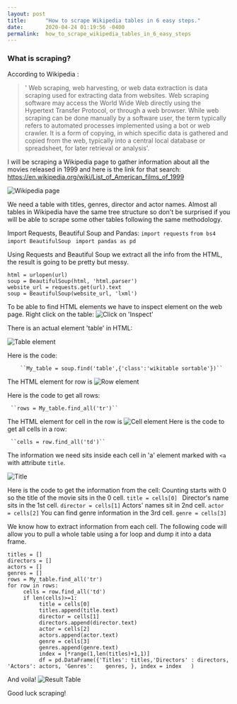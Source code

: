 ```yaml
---
layout: post
title:      "How to scrape Wikipedia tables in 6 easy steps."
date:       2020-04-24 01:19:56 -0400
permalink:  how_to_scrape_wikipedia_tables_in_6_easy_steps
---
```


### What is scraping?

According to Wikipedia : 
>' Web scraping, web harvesting, or web data extraction is data scraping used for extracting data from websites. Web scraping software may access the World Wide Web directly using the Hypertext Transfer Protocol, or through a web browser. While web scraping can be done manually by a software user, the term typically refers to automated processes implemented using a bot or web crawler. It is a form of copying, in which specific data is gathered and copied from the web, typically into a central local database or spreadsheet, for later retrieval or analysis'.

 I will be scraping a Wikipedia page to gather information about all the movies released in 1999 and here is the link for that search: https://en.wikipedia.org/wiki/List_of_American_films_of_1999
 
 ![Wikipedia page](https://imgur.com/a/RQOAFm7p://)
 
 We need a table with titles, genres, director and actor names. Almost all tables in Wikipedia have the same tree structure so don't be surprised if you will be able to scrape some other tables following the same methodology.
 
 Import Requests, Beautiful Soup and Pandas:
    `import requests`
    `from bs4 import BeautifulSoup`
    ` import pandas as pd`

Using Requests and Beautiful Soup we extract all the info from the HTML, the result is going to be pretty but messy.
```
html = urlopen(url) 
soup = BeautifulSoup(html, 'html.parser')
website_url = requests.get(url).text
soup = BeautifulSoup(website_url, 'lxml')
```
To be able to find HTML elements we have to inspect element on the web page. 
Right click on the table:
 ![Click on 'Inspect'](https://imgur.com/VjsIwBv)
 
There is an actual element 'table' in HTML:
 
 ![Table element](https://imgur.com/VjsIwBv)
 
Here is the code:
    
		``My_table = soup.find('table',{'class':'wikitable sortable'})``
 
 The HTML element for row is <tr>
 ![Row element](https://imgur.com/0HgeXcy)
 
 Here is the code to get all rows:
   
	 ``rows = My_table.find_all('tr')``

The HTML element for cell in the row is <td>
 ![Cell element](https://imgur.com/ZcmoNci)
 Here is the code to get all cells in a row:
   
	 ``cells = row.find_all('td')``
 
 The information we need sits inside each cell in 'a' element marked with `<a ` with attribute `title`.

![Title](https://imgur.com/NMyscD8)

Here is the code to get the information from the cell:
Counting starts with 0 so the title of the movie sits in the 0 cell.
```title = cells[0] ```
Director's name sits in the 1st cell.
```director = cells[1]```
Actors' names sit in 2nd cell.
```actor = cells[2]```
You can find genre information in the 3rd cell.
```genre = cells[3]```

We know how to extract information from each cell. The following code will allow you to pull a whole table using a for loop and dump it into a data frame.
```
titles = []
directors = []
actors = []
genres = []
rows = My_table.find_all('tr')
for row in rows:
     cells = row.find_all('td')
     if len(cells)>=1:
          title = cells[0]
          titles.append(title.text)
          director = cells[1]
          directors.append(director.text)
          actor = cells[2]
          actors.append(actor.text)
          genre = cells[3]
          genres.append(genre.text)
          index = [*range(1,len(titles)+1,1)]
          df = pd.DataFrame({'Titles': titles,'Directors' : directors, 'Actors': actors, 'Genres':    genres, }, index = index   )
```

And voila!
![Result Table](https://i.imgur.com/kp749uh.png)

Good luck scraping!
 





